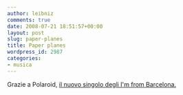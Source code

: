 ```yaml
---
author: leibniz
comments: true
date: 2008-07-21 18:51:57+00:00
layout: post
slug: paper-planes
title: Paper planes
wordpress_id: 2987
categories:
- musica
---
```


Grazie a Polaroid, [il nuovo singolo degli I'm from Barcelona.
](http://polaroid.blogspot.com/2008/07/and-well-bring-you-love-once-again.html)
